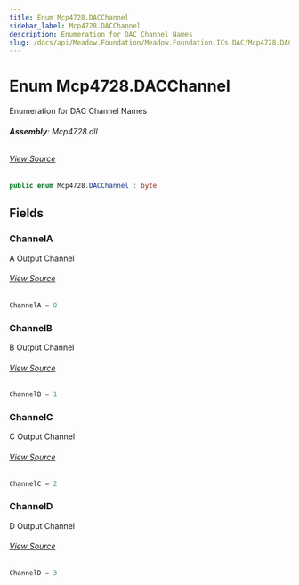 ```yaml
---
title: Enum Mcp4728.DACChannel
sidebar_label: Mcp4728.DACChannel
description: Enumeration for DAC Channel Names
slug: /docs/api/Meadow.Foundation/Meadow.Foundation.ICs.DAC/Mcp4728.DACChannel
---
```

# Enum Mcp4728.DACChannel
Enumeration for DAC Channel Names

###### **Assembly**: Mcp4728.dll
###### [View Source](https://github.com/WildernessLabs/Meadow.Foundation.git/blob/develop/Source/Meadow.Foundation.Peripherals/ICs.DAC.Mcp4728/Driver/Mcp4728.AnalogOutputPort.cs#L13)
```csharp title="Declaration"
public enum Mcp4728.DACChannel : byte
```
## Fields
### ChannelA
A Output Channel
###### [View Source](https://github.com/WildernessLabs/Meadow.Foundation.git/blob/develop/Source/Meadow.Foundation.Peripherals/ICs.DAC.Mcp4728/Driver/Mcp4728.AnalogOutputPort.cs#L16)
```csharp title="Declaration"
ChannelA = 0
```
### ChannelB
B Output Channel
###### [View Source](https://github.com/WildernessLabs/Meadow.Foundation.git/blob/develop/Source/Meadow.Foundation.Peripherals/ICs.DAC.Mcp4728/Driver/Mcp4728.AnalogOutputPort.cs#L18)
```csharp title="Declaration"
ChannelB = 1
```
### ChannelC
C Output Channel
###### [View Source](https://github.com/WildernessLabs/Meadow.Foundation.git/blob/develop/Source/Meadow.Foundation.Peripherals/ICs.DAC.Mcp4728/Driver/Mcp4728.AnalogOutputPort.cs#L20)
```csharp title="Declaration"
ChannelC = 2
```
### ChannelD
D Output Channel
###### [View Source](https://github.com/WildernessLabs/Meadow.Foundation.git/blob/develop/Source/Meadow.Foundation.Peripherals/ICs.DAC.Mcp4728/Driver/Mcp4728.AnalogOutputPort.cs#L22)
```csharp title="Declaration"
ChannelD = 3
```
